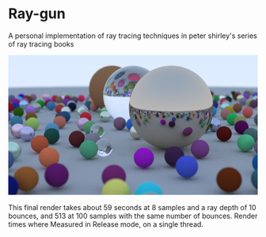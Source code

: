 # Ray-gun
A personal implementation of ray tracing techniques in peter shirley's series of ray tracing books

![Scene](Scene.jpg)

This final render takes about 59 seconds at 8 samples and a ray depth of 10 bounces, 
and 513 at 100 samples with the same number of bounces.
Render times where Measured in Release mode, on a single thread.
